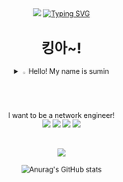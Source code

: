 <div align=center>
<img src="https://capsule-render.vercel.app/api?type=shark&color=31EAFFFF&height=300&section=header&text=SuMiNi&fontSize=90"/>
<a href="https://git.io/typing-svg"><img src="https://readme-typing-svg.demolab.com?font=Nanum+Pen+Script&pause=1000&color=000000&center=true&width=600&lines=%EC%95%8C%EC%9E%98%EB%94%B1+%EB%A7%88%EC%9D%B8%EB%93%9C" alt="Typing SVG" /></a>

<h1>킹아~!</h1>

  <details>
<summary>
  <img src="https://raw.githubusercontent.com/Tarikul-Islam-Anik/Animated-Fluent-Emojis/master/Emojis/Hand%20gestures/Eyes.png" alt="Eyes" width="2%" /> 
  Hello! My name is sumin
  <br>
  I want to be a network engineer!<br>
</summary>
   <br>
    so I'm learning about aws, linux, python and cisco networking<br>
    <br>
    I got <br>
      AWS Solutions Architect - Associate (SAA-003)<br>
      Azure Azure Fundamentals (AZ-900)<br>
      Linux Professional Institute LPIC-1 (101-500, 102-500)<br>
      IT Passport - IT パスポート<br>
      licenses.<br>
      <br>
      Please check my issues for more information.
    
  <br>
    
</details>
  <img src="https://img.shields.io/badge/python-3776AB?style=flat&logo=python&logoColor=white"/>
  <img src="https://img.shields.io/badge/aws-232F3E?style=flat&logo=python&logoColor=white"/>
  <img src="https://img.shields.io/badge/linux-FCC624?style=flat&logo=python&logoColor=white"/>
  <img src="https://img.shields.io/badge/firebase-C8332D?style=flat&logo=firebase&logoColor=white"/>
<h1></h1>

<img src="https://github-readme-stats.vercel.app/api/top-langs/?username=gosm-7757&layout=compact"><br><br>
![Anurag's GitHub stats](https://github-readme-stats.vercel.app/api?username=gosm-7757&show_icons=true&theme=dark)
</div>
